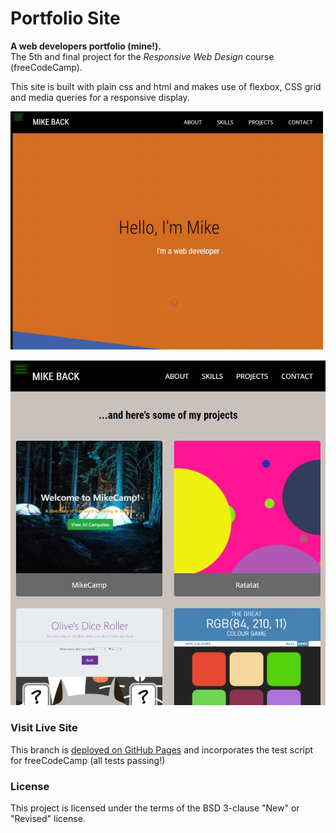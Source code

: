 # Portfolio Site

**A web developers portfolio (mine!).**<br>
The 5th and final project for the _Responsive Web Design_ course (freeCodeCamp).

This site is built with plain css and html and makes use of flexbox, CSS grid and media queries for a responsive display.

![Animated screenshot](img/portfolio_screenshot.gif)

![Portfolio screenshot](img/portfolio%20screenshot.jpg)

### Visit Live Site

This branch is [deployed on GitHub Pages](https://makeitback.github.io/Portfolio-Site-fCC/) and incorporates the test script for freeCodeCamp (all tests passing!)

### License

This project is licensed under the terms of the BSD 3-clause "New" or "Revised" license.<br>
